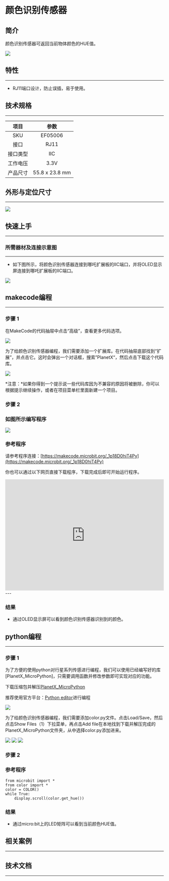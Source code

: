 # 颜色识别传感器

## 简介
颜色识别传感器可返回当前物体颜色的HUE值。

![](./images/05006_01.png)

## 特性
---
- RJ11端口设计，防止误插，易于使用。
## 技术规格
---

项目 | 参数 
:-: | :-: 
SKU|EF05006
接口|RJ11
接口类型|IIC
工作电压|3.3V
产品尺寸|55.8 x 23.8 mm





## 外形与定位尺寸
---


![](./images/05006_02.png)


## 快速上手
---

### 所需器材及连接示意图
---

- 如下图所示，将颜色识别传感器连接到哪吒扩展板的IIC端口，并将OLED显示屏连接到哪吒扩展板的IIC端口。


![](./images/05006_03.png)

## makecode编程
---

### 步骤 1
在MakeCode的代码抽屉中点击“高级”，查看更多代码选项。

![](./images/05001_04.png)

为了给颜色识别传感器编程，我们需要添加一个扩展库。在代码抽屉底部找到“扩展”，并点击它。这时会弹出一个对话框，搜索”PlanetX“，然后点击下载这个代码库。

![](./images/05001_05.png)

*注意：*如果你得到一个提示说一些代码库因为不兼容的原因将被删除，你可以根据提示继续操作，或者在项目菜单栏里面新建一个项目。
### 步骤 2
### 如图所示编写程序

![](./images/05006_06.png)


### 参考程序
请参考程序连接：[https://makecode.microbit.org/_1p18D0hiT4Py](https://makecode.microbit.org/_1p18D0hiT4Py)

你也可以通过以下网页直接下载程序，下载完成后即可开始运行程序。

<div style="position:relative;height:0;padding-bottom:70%;overflow:hidden;"><iframe style="position:absolute;top:0;left:0;width:100%;height:100%;" src="https://makecode.microbit.org/#pub:_1p18D0hiT4Py" frameborder="0" sandbox="allow-popups allow-forms allow-scripts allow-same-origin"></iframe></div>  
---

### 结果
- 通过OLED显示屏可以看到颜色识别传感器识别到的颜色。

## python编程
---


### 步骤 1
为了方便的使用python对行星系列传感进行编程，我们可以使用已经编写好的库[PlanetX_MicroPython]，只需要调用函数并修改参数即可实现对应的功能。

下载压缩包并解压[PlanetX_MicroPython](https://github.com/lionyhw/PlanetX_MicroPython/archive/master.zip)

推荐使用官方平台：[Python editor](https://python.microbit.org/v/2.0)进行编程

![](./images/05001_07.png)

为了给颜色识别传感器编程，我们需要添加color.py文件。点击Load/Save，然后点击Show Files（1）下拉菜单，再点击Add file在本地找到下载并解压完成的PlanetX_MicroPython文件夹，从中选择color.py添加进来。

![](./images/05001_08.png)
![](./images/05001_09.png)
![](./images/05006_10.png)

### 步骤 2
### 参考程序
```
from microbit import *
from color import *
color = COLOR()
while True:
    display.scroll(color.get_hue())
```


### 结果
- 通过micro:bit上的LED矩阵可以看到当前颜色HUE值。
## 相关案例
---

## 技术文档
---
